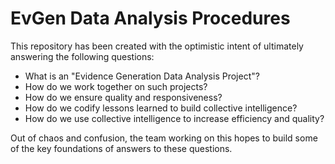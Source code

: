 # EvGen Data Analysis Procedures

This repository has been created with the optimistic intent of ultimately answering the following questions: 

- What is an "Evidence Generation Data Analysis Project"? 
- How do we work together on such projects? 
- How do we ensure quality and responsiveness? 
- How do we codify lessons learned to build collective intelligence? 
- How do we use collective intelligence to increase efficiency and quality? 

Out of chaos and confusion, the team working on this hopes to build some of the key foundations of answers to these questions. 